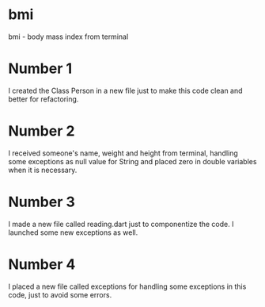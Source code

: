 # bmi
bmi - body mass index from terminal

# Number 1
I created the Class Person in a new file just to make this code clean and better for refactoring.

# Number 2
I received someone's name, weight and height from terminal, handling some exceptions as null value for String and placed zero in double variables when it is necessary.

# Number 3
I made a new file called reading.dart just to componentize the code. I launched some new exceptions as well.

# Number 4
I placed a new file called exceptions for handling some exceptions in this code, just to avoid some errors.


